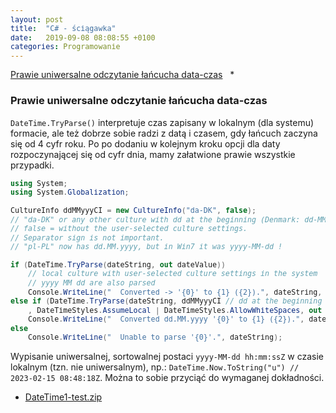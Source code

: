 ```yaml
---
layout: post
title:  "C# - ściągawka"
date:   2019-09-08 08:08:55 +0100
categories: Programowanie
---
```


[Prawie uniwersalne odczytanie łańcucha data-czas]({{site.url}}{{site.baseurl}}{{page.url}}#prawie-uniwersalne-odczytanie-łańcucha-data-czas) &nbsp; *


### Prawie uniwersalne odczytanie łańcucha data-czas

`DateTime.TryParse()` interpretuje czas zapisany w lokalnym (dla systemu) formacie, ale też dobrze sobie radzi z datą i czasem, gdy łańcuch zaczyna się od 4 cyfr roku. Po po dodaniu w kolejnym kroku opcji dla daty rozpoczynającej się od cyfr dnia, mamy załatwione prawie wszystkie przypadki.


````cs
using System;
using System.Globalization;

CultureInfo ddMMyyyCI = new CultureInfo("da-DK", false);
// "da-DK" or any other culture with dd at the beginning (Denmark: dd-MM-yyyy)
// false = without the user-selected culture settings. 
// Separator sign is not important.
// "pl-PL" now has dd.MM.yyyy, but in Win7 it was yyyy-MM-dd !

if (DateTime.TryParse(dateString, out dateValue)) 
    // local culture with user-selected culture settings in the system
    // yyyy MM dd are also parsed
    Console.WriteLine("  Converted -> '{0}' to {1} ({2}).", dateString, dateValue, dateValue.Kind);
else if (DateTime.TryParse(dateString, ddMMyyyCI // dd at the beginning case
    , DateTimeStyles.AssumeLocal | DateTimeStyles.AllowWhiteSpaces, out dateValue))
    Console.WriteLine("  Converted dd.MM.yyyy '{0}' to {1} ({2}).", dateString, dateValue, dateValue.Kind);
else
    Console.WriteLine("  Unable to parse '{0}'.", dateString);
````


Wypisanie uniwersalnej, sortowalnej postaci `yyyy-MM-dd hh:mm:ssZ` w czasie lokalnym (tzn. nie uniwersalnym), np.: `DateTime.Now.ToString("u") // 2023-02-15 08:48:18Z`. Można to sobie przyciąć do wymaganej dokładności.


* [DateTime1-test.zip]({{site.baseurl}}/assets/files/DateTime1-test.zip)

<style> pre code {font-size: smaller;} </style>

<!-- {% unless jekyll.environment %} -->
<script>

(function() {
  const images = document.getElementsByTagName('img'); 
  for(let i = 0; i < images.length; i++) {
    images[i].src = images[i].src.replace('%7B%7Bsite.baseurl%7D%7D','..');
  } //{{site.baseurl}} - without spaces!  
})();

</script>
<!-- {% endunless %} -->